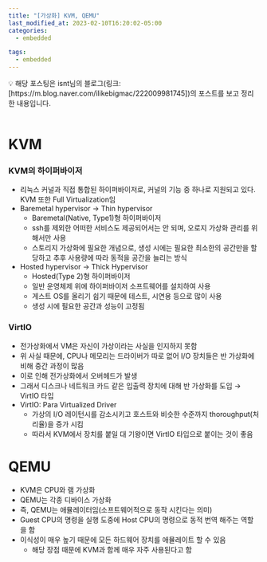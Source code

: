 ```yaml
---
title: "[가상화] KVM, QEMU"
last_modified_at: 2023-02-10T16:20:02-05:00
categories:
  - embedded

tags:
  - embedded
---
```



<aside>
💡 해당 포스팅은 isnt님의 블로그(링크: [https://m.blog.naver.com/ilikebigmac/222009981745])의 포스트를 보고 정리한 내용입니다.
</aside>  
  
<br/>
  
# KVM

### KVM의 하이퍼바이저

- 리눅스 커널과 직접 통합된 하이퍼바이저로, 커널의 기능 중 하나로 지원되고 있다. KVM 또한 Full Virtualization임
- Baremetal hypervisor → Thin hypervisor
    - Baremetal(Native, Type1)형 하이퍼바이저
    - ssh를 제외한 어떠한 서비스도 제공되어서는 안 되며, 오로지 가상화 관리를 위해서만 사용
    - 스토리지 가상화에 필요한 개념으로, 생성 시에는 필요한 최소한의 공간만을 할당하고 추후 사용량에 따라 동적을 공간을 늘리는 방식
- Hosted hypervisor → Thick Hypervisor
    - Hosted(Type 2)형 하이퍼바이저
    - 일반 운영체제 위에 하이퍼바이저 소프트웨어를 설치하여 사용
    - 게스트 OS를 올리기 쉽기 때문에 테스트, 시연용 등으로 많이 사용
    - 생성 시에 필요한 공간과 성능이 고정됨

### VirtIO

- 전가상화에서 VM은 자신이 가상이라는 사실을 인지하지 못함
- 위 사실 때문에, CPU나 메모리는 드라이버가 따로 없어 I/O 장치들은 반 가상화에 비해 중간 과정이 많음
- 이로 인해 전가상화에서 오버헤드가 발생
- 그래서 디스크나 네트워크 카드 같은 입출력 장치에 대해 반 가상화를 도입 → VirtIO 타입
- VirtIO: Para Virtualized Driver
    - 가상의 I/O 레이턴시를 감소시키고 호스트와 비슷한 수준까지 thoroughput(처리율)을 증가 시킴
    - 따라서 KVM에서 장치를 붙일 대 기왕이면 VirtIO 타입으로 붙이는 것이 좋음



# QEMU

- KVM은 CPU와 램 가상화
- QEMU는 각종 디바이스 가상화
- 즉, QEMU는 애뮬레이터임(소프트웨어적으로 동작 시킨다는 의미)
- Guest CPU의 명령을 실행 도중에 Host CPU의 명령으로 동적 번역 해주는 역할을 함
- 이식성이 매우 높기 때문에 모든 하드웨어 장치를 애뮬레이트 할 수 있음
    - 해당 장점 때문에 KVM과 함께 매우 자주 사용된다고 함
